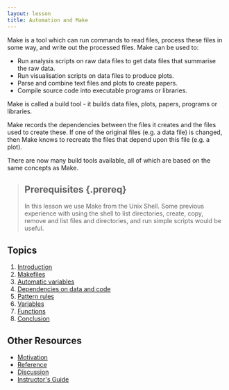 ```yaml
---
layout: lesson
title: Automation and Make
---
```


Make is a tool which can run commands to read files, process these files in some way, and write out the processed files. Make can be used to:

* Run analysis scripts on raw data files to get data files that summarise the raw data.
* Run visualisation scripts on data files to produce plots.
* Parse and combine text files and plots to create papers.
* Compile source code into executable programs or libraries.

Make is called a build tool - it builds data files, plots, papers, programs or libraries. 

Make records the dependencies between the files it creates and the files used to create these. If one of the original files (e.g. a data file) is changed, then Make knows to recreate the files that depend upon this file (e.g. a plot).

There are now many build tools available, all of which are based on the same concepts as Make.

> ## Prerequisites {.prereq}
>
> In this lesson we use Make from the Unix Shell. Some previous experience with using the shell to list directories, create, copy, remove and list files and directories, and run simple scripts would be useful.

## Topics

1.  [Introduction](01-intro.html)
2.  [Makefiles](02-makefiles.html)
3.  [Automatic variables](03-variables.html)
4.  [Dependencies on data and code](04-dependencies.html)
5.  [Pattern rules](05-patterns.html)
6.  [Variables](06-variables.html)
7.  [Functions](07-functions.html)
8.  [Conclusion](08-conclusion.html)

## Other Resources

*   [Motivation](motivation.html)
*   [Reference](reference.html)
*   [Discussion](discussion.html)
*   [Instructor's Guide](instructors.html)
